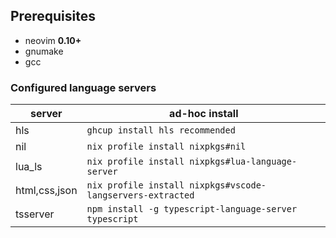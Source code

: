 ## Prerequisites
- neovim **0.10+**
- gnumake
- gcc

### Configured language servers
| server        | ad-hoc install                                             |
| ------------- | ---------------------------------------------------------- |
| hls           | `ghcup install hls recommended`                            |
| nil           | `nix profile install nixpkgs#nil`                          |
| lua_ls        | `nix profile install nixpkgs#lua-language-server`          |
| html,css,json | `nix profile install nixpkgs#vscode-langservers-extracted` |
| tsserver      | `npm install -g typescript-language-server typescript`     |

